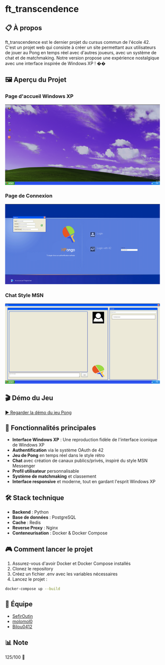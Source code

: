 # ft_transcendence

## 📋 À propos

ft_transcendence est le dernier projet du cursus commun de l'école 42. C'est un projet web qui consiste à créer un site permettant aux utilisateurs de jouer au Pong en temps réel avec d'autres joueurs, avec un système de chat et de matchmaking. Notre version propose une expérience nostalgique avec une interface inspirée de Windows XP ! ��

## 🖼️ Aperçu du Projet

### Page d'accueil Windows XP
![Interface Windows XP](.github/assets/home.png)

### Page de Connexion
![Page de Connexion](.github/assets/login.png)

### Chat Style MSN
![Chat MSN](.github/assets/chat.png)

## 🎬 Démo du Jeu

[▶️ Regarder la démo du jeu Pong](.github/assets/game-demo.webm)

## 🎯 Fonctionnalités principales

- **Interface Windows XP** : Une reproduction fidèle de l'interface iconique de Windows XP
- **Authentification** via le système OAuth de 42
- **Jeu de Pong** en temps réel dans le style rétro
- **Chat** avec création de canaux publics/privés, inspiré du style MSN Messenger
- **Profil utilisateur** personnalisable
- **Système de matchmaking** et classement
- **Interface responsive** et moderne, tout en gardant l'esprit Windows XP

## 🛠 Stack technique

- **Backend** : Python
- **Base de données** : PostgreSQL
- **Cache** : Redis
- **Reverse Proxy** : Nginx
- **Conteneurisation** : Docker & Docker Compose

## 🎮 Comment lancer le projet

1. Assurez-vous d'avoir Docker et Docker Compose installés
2. Clonez le repository
3. Créez un fichier .env avec les variables nécessaires
4. Lancez le projet :
```bash
docker-compose up --build
```

## 👥 Équipe

- [SefirOutin](https://github.com/SefirOutin)
- [molomol0](https://github.com/molomol0)
- [Bilou0412](https://github.com/Bilou0412)

## 📊 Note

125/100 🎉

